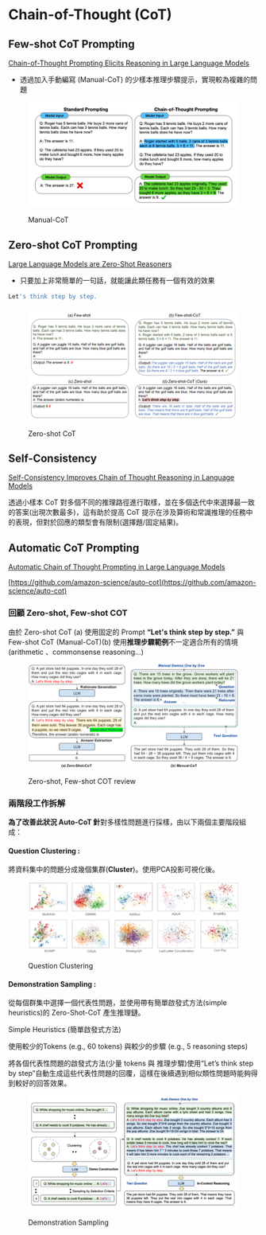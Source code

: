 # Chain-of-Thought (CoT)

## **Few-shot CoT Prompting**

[Chain-of-Thought Prompting Elicits Reasoning in Large Language Models](https://arxiv.org/abs/2201.11903)

* 透過加入手動編寫 (Manual-CoT) 的少樣本推理步驟提示，實現較為複雜的問題

<figure><img src="../.gitbook/assets/image (2) (1) (1) (1) (1) (1) (1).png" alt=""><figcaption><p>Manual-CoT</p></figcaption></figure>

## **Zero-shot CoT Prompting**

[Large Language Models are Zero-Shot Reasoners](https://arxiv.org/abs/2205.11916)

* 只要加上非常簡單的一句話，就能讓此類任務有一個有效的效果

```bash
Let's think step by step.
```

<figure><img src="../.gitbook/assets/image (1) (1) (1) (1) (1) (1) (1) (1) (1) (1) (1) (1).png" alt=""><figcaption><p>Zero-shot CoT</p></figcaption></figure>

## **Self-Consistency**

[Self-Consistency Improves Chain of Thought Reasoning in Language Models](https://arxiv.org/abs/2203.11171)

透過小樣本 CoT 對多個不同的推理路徑進行取樣，並在多個迭代中來選擇最一致的答案(出現次數最多)，這有助於提高 CoT 提示在涉及算術和常識推理的任務中的表現，但對於回應的類型會有限制(選擇題/固定結果)。

## **Automatic CoT Prompting**

[Automatic Chain of Thought Prompting in Large Language Models](https://arxiv.org/abs/2210.03493)

[https://github.com/amazon-science/auto-cot](https://github.com/amazon-science/auto-cot)

### 回顧 Zero-shot, Few-shot COT

由於 Zero-shot CoT (a) 使用固定的 Prompt **“Let's think step by step.”** 與 Few-shot CoT (Manual-CoT)(b) 使用**推理步驟範例**不一定適合所有的情境(arithmetic 、commonsense reasoning…)

<figure><img src="../.gitbook/assets/image (2) (1) (1) (1) (1) (1) (1) (1).png" alt=""><figcaption><p>Zero-shot, Few-shot COT review</p></figcaption></figure>

### 兩階段工作拆解

**為了改善此狀況 Auto-CoT 針**對多樣性問題進行採樣，由以下兩個主要階段組成：

#### **Question Clustering :**

將資料集中的問題分成幾個集群(**Cluster**)。使用PCA投影可視化後。

<figure><img src="../.gitbook/assets/image (3) (1) (1) (1) (1).png" alt=""><figcaption><p>Question Clustering</p></figcaption></figure>

#### **Demonstration Sampling :**

從每個群集中選擇一個代表性問題，並使用帶有簡單啟發式方法(simple heuristics)的 Zero-Shot-CoT 產生推理鏈。



Simple Heuristics (簡單啟發式方法)

使用較少的Tokens (e.g., 60 tokens) 與較少的步驟 (e.g., 5 reasoning steps)

將各個代表性問題的啟發式方法(少量 tokens 與 推理步驟)使用“Let’s think step by step”自動生成這些代表性問題的回覆，這樣在後續遇到相似類性問題時能夠得到較好的回答效果。

<figure><img src="../.gitbook/assets/image (4) (1) (1) (1) (1).png" alt=""><figcaption><p>Demonstration Sampling</p></figcaption></figure>
